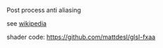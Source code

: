 Post process anti aliasing

see [wikipedia](https://en.wikipedia.org/wiki/Fast_approximate_anti-aliasing)

shader code: https://github.com/mattdesl/glsl-fxaa
